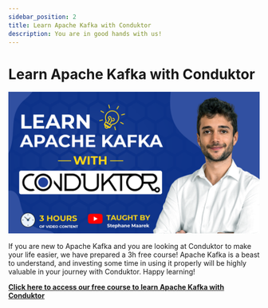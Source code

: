 ```yaml
---
sidebar_position: 2
title: Learn Apache Kafka with Conduktor
description: You are in good hands with us!
---
```


# Learn Apache Kafka with Conduktor

![](./assets/playlist-learn-apache-with-conduktor.png)

If you are new to Apache Kafka and you are looking at Conduktor to make your life easier, we have prepared a 3h free course! Apache Kafka is a beast to understand, and investing some time in using it properly will be highly valuable in your journey with Conduktor. Happy learning!

**[Click here to access our free course to learn Apache Kafka with Conduktor](https://a.conduktor.io/learn-apache-kafka-with-conduktor)**
